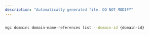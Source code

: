 ```yaml
---
description: "Automatically generated file. DO NOT MODIFY"
---
```


```bash

mgc domains domain-name-references list --domain-id {domain-id}

```